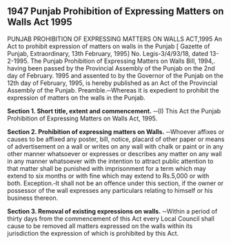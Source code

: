 ## 1947 Punjab Prohibition of Expressing Matters on Walls Act 1995
 
PUNJAB PROHIBITION OF EXPRESSING MATTERS ON WALLS ACT,1995
An Act to prohibit expression of matters on walls in the Punjab
[ Gazette of Punjab, Extraordinary, 13th February, 1995]
No. Legis-3/4/93/18, dated 13-2-1995. The Punjab Prohibition of Expressing Matters on Walls Bill, 1994,. having been passed by the Provincial Assembly of the Punjab on the 2nd day of February. 1995 and assented to by the Governor of the Punjab on the 12th day of February, 1995, is hereby published as an Act of the Provincial Assembly of the Punjab.
Preamble.‑‑Whereas it is expedient to prohibit the expression of matters on the walls in the Punjab.


**Section 1. Short title, extent and commencement.**
‑‑(I) This Act the Punjab Prohibition of Expressing Matters on Walls Act, 1995.

 

**Section 2. Prohibition of expressing matters on Walls.**
‑‑Whoever affixes or causes to be affixed any poster, bill, notice, placard of other paper or means of advertisement on a wall or writes on any wall with chalk or paint or in any other manner whatsoever or expresses or describes any matter on any wall in any manner whatsoever with the intention to attract public attention to that matter shall be punished with imprisonment for a term which may extend to six months or with fine which may extend to Rs.5,000 or with both.
   Exception.‑It shall not be an offence under this section, if the owner or possessor of the wall expresses any particulars relating to himself or his business thereon.

 

**Section 3. Removal of existing expressions on walls.**
‑‑Within a period of thirty days from the commencement of this Act every Local Council shall cause to be removed all matters expressed on the walls within its jurisdiction the expression of which is prohibited by this Act.

